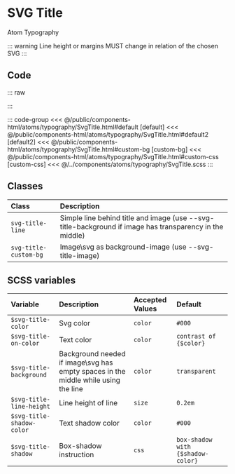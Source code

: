 # SVG Title
<Badge type="tip">Atom</Badge> <Badge type="info">Typography</Badge>

::: warning
Line height or margins MUST change in relation of the chosen SVG
:::

## Code

::: raw
<div class="dev-section without-restrictions">
    <!--@include: ../../public/components-html/atoms/typography/SvgTitle.html -->
</div>
:::

::: code-group
<<< @/public/components-html/atoms/typography/SvgTitle.html#default [default]
<<< @/public/components-html/atoms/typography/SvgTitle.html#default2 [default2]
<<< @/public/components-html/atoms/typography/SvgTitle.html#custom-bg [custom-bg]
<<< @/public/components-html/atoms/typography/SvgTitle.html#custom-css [custom-css]
<<< @/../components/atoms/typography/SvgTitle.scss
:::


## Classes

| Class                 | Description                                                                                             |
|:----------------------|:--------------------------------------------------------------------------------------------------------|
| `svg-title-line`      | Simple line behind title and image (use --svg-title-background if image has transparency in the middle) |
| `svg-title-custom-bg` | Image\svg as background-image (use --svg-title-image)                                                   |


## SCSS variables

| Variable                  | Description                                                                        | Accepted Values | Default                           |
|:--------------------------|:-----------------------------------------------------------------------------------|:----------------|:----------------------------------|
| `$svg-title-color`        | Svg color                                                                          | `color`         | `#000`                            |
| `$svg-title-on-color`     | Text color                                                                         | `color`         | `contrast of {$color}`            |
| `$svg-title-background`   | Background needed if image\svg has empty spaces in the middle while using the line | `color`         | `transparent`                     |
| `$svg-title-line-height`  | Line height of line                                                                | `size`          | `0.2em`                           |
| `$svg-title-shadow-color` | Text shadow color                                                                  | `color`         | `#000`                            |
| `$svg-title-shadow`       | Box-shadow instruction                                                             | `css`           | `box-shadow with {$shadow-color}` |


<style lang="scss">
@import "docs/theme.scss";

$svg-title-color: $primary-color;
$svg-title-background: #1b1b1f;

.svg-title {
  &.svg-title-line-custom{
    --svg-title-background: transparent;

    &::after,
    &::before {
      content: "";
      position: absolute;
      top: 50%;
      transform: translateY(-50%);
      z-index: -2;
      background-color: var(--svg-title-color);
      height: var(--svg-title-line-height);
      width: 50%;
    }
    &:after{
      left: -100px;
    }
    &:before{
      right: -100px;
    }
  }
}

@import "components/atoms/typography/SvgTitle.scss";
</style>